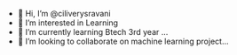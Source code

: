 - 👋 Hi, I’m @ciliverysravani
- 👀 I’m interested in Learning
- 🌱 I’m currently learning Btech 3rd year  ...
- 💞️ I’m looking to collaborate on machine learning project...


<!---
ciliverysravani/ciliverysravani is a ✨ special ✨ repository because its `README.md` (this file) appears on your GitHub profile.
You can click the Preview link to take a look at your changes.
--->
